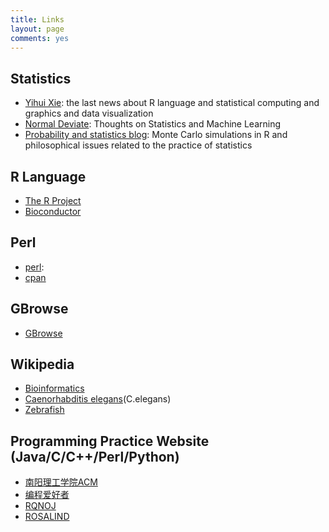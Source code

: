 ```yaml
---
title: Links
layout: page
comments: yes
---
```


## Statistics

- [Yihui Xie](http://yihui.name/): the last news about R language and statistical computing and graphics and data visualization  
- [Normal Deviate](http://normaldeviate.wordpress.com/): Thoughts on Statistics and Machine Learning
- [Probability and statistics blog](http://www.statisticsblog.com/): Monte Carlo simulations in R and philosophical issues related to the practice of statistics

## R Language

- [The R Project](http://www.r-project.org/)
- [Bioconductor](http://www.bioconductor.org/)

## Perl

- [perl](http://www.perl.org/): 
- [cpan](http://www.cpan.org/modules/INSTALL.html)

## GBrowse
- [GBrowse](http://gmod.org/wiki/GBrowse)

## Wikipedia
- [Bioinformatics](http://en.wikipedia.org/wiki/Bioinformatics) 
- [Caenorhabditis elegans](http://en.wikipedia.org/wiki/Caenorhabditis_elegans)(C.elegans) 
- [Zebrafish](http://en.wikipedia.org/wiki/Zebrafish)

## Programming Practice Website (Java/C/C++/Perl/Python)
- [南阳理工学院ACM](http://acm.nyist.net/JudgeOnline/problemset.php)
- [编程爱好者](http://www.pfan.cn/acm/)
- [RQNOJ](http://www.rqnoj.cn/problem)
- [ROSALIND](http://rosalind.info/problems/locations/)
